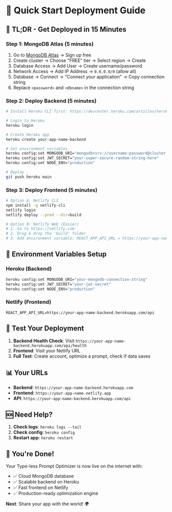 # 🚀 Quick Start Deployment Guide

## 🎯 **TL;DR - Get Deployed in 15 Minutes**

### Step 1: MongoDB Atlas (5 minutes)
1. Go to [MongoDB Atlas](https://www.mongodb.com/atlas) → Sign up free
2. Create cluster → Choose "FREE" tier → Select region → Create
3. Database Access → Add User → Create username/password
4. Network Access → Add IP Address → `0.0.0.0/0` (allow all)
5. Database → Connect → "Connect your application" → Copy connection string
6. Replace `<password>` and `<dbname>` in the connection string

### Step 2: Deploy Backend (5 minutes)
```bash
# Install Heroku CLI first: https://devcenter.heroku.com/articles/heroku-cli

# Login to Heroku
heroku login

# Create Heroku app
heroku create your-app-name-backend

# Set environment variables
heroku config:set MONGODB_URI="mongodb+srv://username:password@cluster.mongodb.net/prompt-optimizer?retryWrites=true&w=majority"
heroku config:set JWT_SECRET="your-super-secure-random-string-here"
heroku config:set NODE_ENV="production"

# Deploy
git push heroku main
```

### Step 3: Deploy Frontend (5 minutes)
```bash
# Option A: Netlify CLI
npm install -g netlify-cli
netlify login
netlify deploy --prod --dir=build

# Option B: Netlify Web (Easier)
# 1. Go to https://netlify.com
# 2. Drag & drop the 'build' folder
# 3. Add environment variable: REACT_APP_API_URL = https://your-app-name-backend.herokuapp.com/api
```

## 🔧 **Environment Variables Setup**

### Heroku (Backend)
```bash
heroku config:set MONGODB_URI="your-mongodb-connection-string"
heroku config:set JWT_SECRET="your-jwt-secret"
heroku config:set NODE_ENV="production"
```

### Netlify (Frontend)
```
REACT_APP_API_URL=https://your-app-name-backend.herokuapp.com/api
```

## 🧪 **Test Your Deployment**

1. **Backend Health Check**: Visit `https://your-app-name-backend.herokuapp.com/api/health`
2. **Frontend**: Visit your Netlify URL
3. **Full Test**: Create account, optimize a prompt, check if data saves

## 📊 **Your URLs**
- **Backend**: `https://your-app-name-backend.herokuapp.com`
- **Frontend**: `https://your-app-name.netlify.app`
- **API**: `https://your-app-name-backend.herokuapp.com/api`

## 🆘 **Need Help?**

1. **Check logs**: `heroku logs --tail`
2. **Check config**: `heroku config`
3. **Restart app**: `heroku restart`

## 🎉 **You're Done!**

Your Type-less Prompt Optimizer is now live on the internet with:
- ✅ Cloud MongoDB database
- ✅ Scalable backend on Heroku
- ✅ Fast frontend on Netlify
- ✅ Production-ready optimization engine

**Next**: Share your app with the world! 🌍
